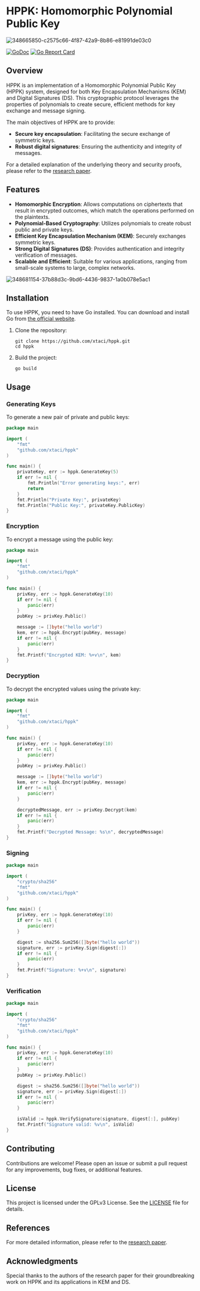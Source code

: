 # HPPK: Homomorphic Polynomial Public Key

![348665850-c2575c66-4f87-42a9-8b86-e81991de03c0](https://github.com/user-attachments/assets/31b9dc56-f353-4df8-9aca-247a5c8d79ad)

[![GoDoc][1]][2] [![Go Report Card][3]][4]

[1]: https://godoc.org/github.com/xtaci/hppk?status.svg
[2]: https://pkg.go.dev/github.com/xtaci/hppk
[3]: https://goreportcard.com/badge/github.com/xtaci/hppk
[4]: https://goreportcard.com/report/github.com/xtaci/hppk

## Overview

HPPK is an implementation of a Homomorphic Polynomial Public Key (HPPK) system, designed for both Key Encapsulation Mechanisms (KEM) and Digital Signatures (DS). This cryptographic protocol leverages the properties of polynomials to create secure, efficient methods for key exchange and message signing.

The main objectives of HPPK are to provide:

- **Secure key encapsulation**: Facilitating the secure exchange of symmetric keys.
- **Robust digital signatures**: Ensuring the authenticity and integrity of messages.

For a detailed explanation of the underlying theory and security proofs, please refer to the [research paper](https://arxiv.org/pdf/2402.01852).

## Features

- **Homomorphic Encryption**: Allows computations on ciphertexts that result in encrypted outcomes, which match the operations performed on the plaintexts.
- **Polynomial-Based Cryptography**: Utilizes polynomials to create robust public and private keys.
- **Efficient Key Encapsulation Mechanism (KEM)**: Securely exchanges symmetric keys.
- **Strong Digital Signatures (DS)**: Provides authentication and integrity verification of messages.
- **Scalable and Efficient**: Suitable for various applications, ranging from small-scale systems to large, complex networks.
  
![348681154-37b88d3c-9bd6-4436-9837-1a0b078e5ac1](https://github.com/user-attachments/assets/8bd6fd28-b7be-4c0e-b417-7ab5e95b13bc)


## Installation

To use HPPK, you need to have Go installed. You can download and install Go from [the official website](https://golang.org/dl/).

1. Clone the repository:

    ```console
    git clone https://github.com/xtaci/hppk.git
    cd hppk
    ```

2. Build the project:

    ```console
    go build
    ```

## Usage

### Generating Keys

To generate a new pair of private and public keys:

```go
package main

import (
    "fmt"
    "github.com/xtaci/hppk"
)

func main() {
    privateKey, err := hppk.GenerateKey(5)
    if err != nil {
        fmt.Println("Error generating keys:", err)
        return
    }
    fmt.Println("Private Key:", privateKey)
    fmt.Println("Public Key:", privateKey.PublicKey)
}
```

### Encryption

To encrypt a message using the public key:

```go
package main

import (
    "fmt"
    "github.com/xtaci/hppk"
)

func main() {
    privKey, err := hppk.GenerateKey(10)
    if err != nil {
        panic(err)
    }
    pubKey := privKey.Public()

    message := []byte("hello world")
    kem, err := hppk.Encrypt(pubKey, message)
    if err != nil {
        panic(err)
    }
    fmt.Printf("Encrypted KEM: %+v\n", kem)
}
```

### Decryption

To decrypt the encrypted values using the private key:

```go
package main

import (
    "fmt"
    "github.com/xtaci/hppk"
)

func main() {
    privKey, err := hppk.GenerateKey(10)
    if err != nil {
        panic(err)
    }
    pubKey := privKey.Public()

    message := []byte("hello world")
    kem, err := hppk.Encrypt(pubKey, message)
    if err != nil {
        panic(err)
    }

    decryptedMessage, err := privKey.Decrypt(kem)
    if err != nil {
        panic(err)
    }
    fmt.Printf("Decrypted Message: %s\n", decryptedMessage)
}
```

### Signing
```go
package main

import (
    "crypto/sha256"
    "fmt"
    "github.com/xtaci/hppk"
)

func main() {
    privKey, err := hppk.GenerateKey(10)
    if err != nil {
        panic(err)
    }

    digest := sha256.Sum256([]byte("hello world"))
    signature, err := privKey.Sign(digest[:])
    if err != nil {
        panic(err)
    }
    fmt.Printf("Signature: %+v\n", signature)
}

```

### Verification
```go
package main

import (
    "crypto/sha256"
    "fmt"
    "github.com/xtaci/hppk"
)

func main() {
    privKey, err := hppk.GenerateKey(10)
    if err != nil {
        panic(err)
    }
    pubKey := privKey.Public()

    digest := sha256.Sum256([]byte("hello world"))
    signature, err := privKey.Sign(digest[:])
    if err != nil {
        panic(err)
    }

    isValid := hppk.VerifySignature(signature, digest[:], pubKey)
    fmt.Printf("Signature valid: %v\n", isValid)
}


```

## Contributing

Contributions are welcome! Please open an issue or submit a pull request for any improvements, bug fixes, or additional features.

## License

This project is licensed under the GPLv3 License. See the [LICENSE](LICENSE) file for details.

## References

For more detailed information, please refer to the [research paper](https://arxiv.org/pdf/2402.01852).

## Acknowledgments

Special thanks to the authors of the research paper for their groundbreaking work on HPPK and its applications in KEM and DS.
